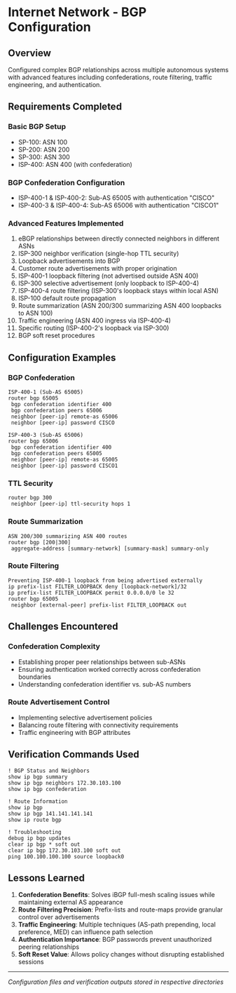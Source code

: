# Internet Network - BGP Configuration

## Overview
Configured complex BGP relationships across multiple autonomous systems with advanced features including confederations, route filtering, traffic engineering, and authentication.

## Requirements Completed

### Basic BGP Setup
- SP-100: ASN 100
- SP-200: ASN 200  
- SP-300: ASN 300
- ISP-400: ASN 400 (with confederation)

### BGP Confederation Configuration
- ISP-400-1 & ISP-400-2: Sub-AS 65005 with authentication "CISCO"
- ISP-400-3 & ISP-400-4: Sub-AS 65006 with authentication "CISCO1"

### Advanced Features Implemented
1. eBGP relationships between directly connected neighbors in different ASNs
2. ISP-300 neighbor verification (single-hop TTL security)
3. Loopback advertisements into BGP
4. Customer route advertisements with proper origination
5. ISP-400-1 loopback filtering (not advertised outside ASN 400)
6. ISP-300 selective advertisement (only loopback to ISP-400-4)
7. ISP-400-4 route filtering (ISP-300's loopback stays within local ASN)
8. ISP-100 default route propagation
9. Route summarization (ASN 200/300 summarizing ASN 400 loopbacks to ASN 100)
10. Traffic engineering (ASN 400 ingress via ISP-400-4)
11. Specific routing (ISP-400-2's loopback via ISP-300)
12. BGP soft reset procedures

## Configuration Examples

### BGP Confederation
```cisco
ISP-400-1 (Sub-AS 65005)
router bgp 65005
 bgp confederation identifier 400
 bgp confederation peers 65006
 neighbor [peer-ip] remote-as 65006
 neighbor [peer-ip] password CISCO
 
ISP-400-3 (Sub-AS 65006)  
router bgp 65006
 bgp confederation identifier 400
 bgp confederation peers 65005
 neighbor [peer-ip] remote-as 65005
 neighbor [peer-ip] password CISCO1
```

### TTL Security
```cisco
router bgp 300
 neighbor [peer-ip] ttl-security hops 1
```

### Route Summarization
```cisco
ASN 200/300 summarizing ASN 400 routes
router bgp [200|300]
 aggregate-address [summary-network] [summary-mask] summary-only
```

### Route Filtering
```cisco
Preventing ISP-400-1 loopback from being advertised externally
ip prefix-list FILTER_LOOPBACK deny [loopback-network]/32
ip prefix-list FILTER_LOOPBACK permit 0.0.0.0/0 le 32
router bgp 65005
 neighbor [external-peer] prefix-list FILTER_LOOPBACK out
```

## Challenges Encountered

### Confederation Complexity
- Establishing proper peer relationships between sub-ASNs
- Ensuring authentication worked correctly across confederation boundaries
- Understanding confederation identifier vs. sub-AS numbers

### Route Advertisement Control
- Implementing selective advertisement policies
- Balancing route filtering with connectivity requirements
- Traffic engineering with BGP attributes

## Verification Commands Used

```cisco
! BGP Status and Neighbors
show ip bgp summary
show ip bgp neighbors 172.30.103.100
show ip bgp confederation

! Route Information  
show ip bgp
show ip bgp 141.141.141.141
show ip route bgp

! Troubleshooting
debug ip bgp updates
clear ip bgp * soft out
clear ip bgp 172.30.103.100 soft out
ping 100.100.100.100 source loopback0
```

## Lessons Learned

1. **Confederation Benefits**: Solves iBGP full-mesh scaling issues while maintaining external AS appearance
2. **Route Filtering Precision**: Prefix-lists and route-maps provide granular control over advertisements
3. **Traffic Engineering**: Multiple techniques (AS-path prepending, local preference, MED) can influence path selection
4. **Authentication Importance**: BGP passwords prevent unauthorized peering relationships
5. **Soft Reset Value**: Allows policy changes without disrupting established sessions

---

*Configuration files and verification outputs stored in respective directories*
